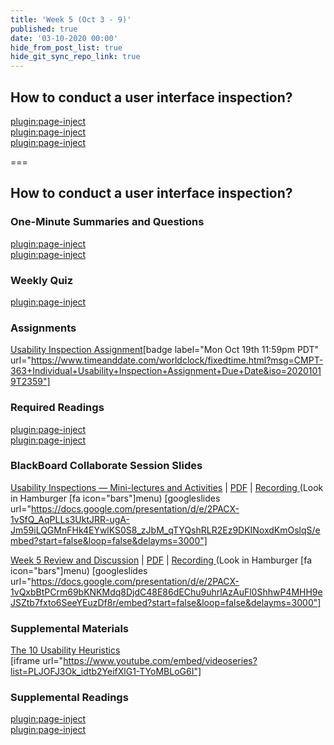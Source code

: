 ```yaml
---
title: 'Week 5 (Oct 3 - 9)'
published: true
date: '03-10-2020 00:00'
hide_from_post_list: true
hide_git_sync_repo_link: true
---
```


## How to conduct a user interface inspection?   

[plugin:page-inject](../../weekly-readings/week-05-1?template=partials/embedlycardlinkonly)  
[plugin:page-inject](../../weekly-readings/week-05-2?template=partials/embedlycardlinkonly)  
[plugin:page-inject](../../weekly-readings/week-05-3?template=partials/embedlycardlinkonly)  

===

## **How to conduct a user interface inspection?**

### One-Minute Summaries and Questions  
[plugin:page-inject](../../canvaslms-assignments/one-minute-summaries/week-05-1)  
[plugin:page-inject](../../canvaslms-assignments/one-minute-summaries/week-05-2)  

### Weekly Quiz
[plugin:page-inject](../../canvaslms-assignments/weekly-review-quizzes/week-05)  

### Assignments
[Usability Inspection Assignment](https://canvas.sfu.ca/courses/56304/assignments/504175)[badge label="Mon Oct 19th 11:59pm PDT" url="https://www.timeanddate.com/worldclock/fixedtime.html?msg=CMPT-363+Individual+Usability+Inspection+Assignment+Due+Date&iso=20201019T2359"]  

### Required Readings  
[plugin:page-inject](../../weekly-readings/week-05-1)  
[plugin:page-inject](../../weekly-readings/week-05-2)  

### BlackBoard Collaborate Session Slides
[Usability Inspections — Mini-lectures and Activities](https://docs.google.com/presentation/d/e/2PACX-1vSfQ_AqPLLs3UktJRR-ugA-Jm59iLQGMnFHk4EYwlKS0S8_zJbM_qTYQshRLR2Ez9DKINoxdKmOslqS/pub?start=false&loop=false&delayms=3000)  | [PDF](https://canvas.sfu.ca/courses/56304/files/folder/Downloads/Slides%20PDFs/Mini-Lectures%20and%20Activities/Week-05) | [Recording ](https://canvas.sfu.ca/courses/56304/external_tools/3544) (Look in Hamburger [fa icon="bars"]menu)
[googleslides url="https://docs.google.com/presentation/d/e/2PACX-1vSfQ_AqPLLs3UktJRR-ugA-Jm59iLQGMnFHk4EYwlKS0S8_zJbM_qTYQshRLR2Ez9DKINoxdKmOslqS/embed?start=false&loop=false&delayms=3000"]

[Week 5 Review and Discussion](https://docs.google.com/presentation/d/e/2PACX-1vQxbBtPCrm69bKNKMdq8DjdC48E86dEChu9uhrlAzAuFl0ShhwP4MHH9eJSZtb7fxto6SeeYEuzDf8r/pub?start=false&loop=false&delayms=3000)  | [PDF](https://canvas.sfu.ca/courses/56304/files/folder/Downloads/Slides%20PDFs/Review%20and%20Discussion/Week-05) | [Recording ](https://canvas.sfu.ca/courses/56304/external_tools/3544) (Look in Hamburger [fa icon="bars"]menu)
[googleslides url="https://docs.google.com/presentation/d/e/2PACX-1vQxbBtPCrm69bKNKMdq8DjdC48E86dEChu9uhrlAzAuFl0ShhwP4MHH9eJSZtb7fxto6SeeYEuzDf8r/embed?start=false&loop=false&delayms=3000"]

### Supplemental Materials  
[The 10 Usability Heuristics](https://www.youtube.com/playlist?list=PLJOFJ3Ok_idtb2YeifXlG1-TYoMBLoG6I)  
[iframe url="https://www.youtube.com/embed/videoseries?list=PLJOFJ3Ok_idtb2YeifXlG1-TYoMBLoG6I"]

### Supplemental Readings  
[plugin:page-inject](../../ux-techniques-guide/how-to-conduct-a-user-interface-inspection/cognitive-walkthroughs)  
[plugin:page-inject](../../ux-techniques-guide/how-to-conduct-a-user-interface-inspection/heuristic-evaluations)  
